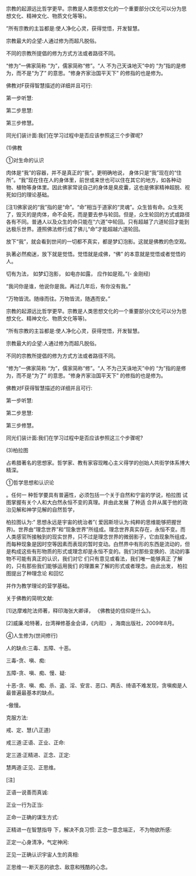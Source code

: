 宗教的起源远比哲学更早。宗教是人类思想文化的一个重要部分(文化可以分为思想文化、精神文化、物质文化等等)。

”所有宗教的主旨都是:使人净化心灵，获得觉悟，开发智慧。

宗教最大的企望:人通过修为而超凡脱俗。

不同的宗教所提倡的修为方式方法或者路径不同。

“修为”一佛家简称 “为”，儒家简称“修”。“人 不为己天诛地灭”中的 “为”指的是修为，而不是“为了” 的意思。“修身齐家治国平天下” 的修指的也是修为。

佛教对F获得智慧描述的详细并且可行:

第一步听慧:

第二步思慧:

第三步修慧。

同光们装计面:我们在学习过程中是否应该参照这三个步骤呢?

(1)佛教

①对生命的认识

肉体是“我”的容器，并不是真正的“我”。更明确地说， 身体只是“我”现在的“住所”。“我”现在住在人的身体里，前世或来世也可以住在其它的地方，如各种动物、植物等身体里。因此佛家常说自己的身体是臭皮囊，这也是佛家精神超脱、视死如归的理论基础。

[注1]佛家说的“我”指的是“命”。“命”相当于道家的“灵魂”。众生皆有命。众生死了，毁灭的是肉体，命不会死，而是要去参与轮回。但是，众生轮回的方式或路径各有不同。普通人以及众生的命只能在“六道”中轮回。只有超越了六道轮回才能到达极乐世界。遵照佛法修行成了佛儿“命”才能超越六道轮回。

放下“我”，就会看到世间的一切都不真实，都是梦幻泡影。这就是佛教的色空观。

执著必然痴迷，放下就是觉悟。觉悟就是成佛，“佛” 的本意就是觉悟或者觉悟的人。

切有为法， 如梦幻泡影， 如电亦如露， 应作如是观。”(- 金刚经)

“我问你是谁，他说你是我。再过几年后，有你没有我。”

“万物皆流。随缘而往。万物皆流，随遇而安。”

宗教的起源远比哲学更早。宗教是人类思想文化的一个重要部分(文化可以分为思想文化、精神文化、物质文化等等)。

”所有宗教的主旨都是:使人净化心灵，获得觉悟，开发智慧。

宗教最大的企望:人通过修为而超凡脱俗。

不同的宗教所提倡的修为方式方法或者路径不同。

“修为”一佛家简称 “为”，儒家简称“修”。“人 不为己天诛地灭”中的 “为”指的是修为，而不是“为了” 的意思。“修身齐家治国平天下” 的修指的也是修为。

佛教对F获得智慧描述的详细并且可行:

第一步听慧:

第二步思慧:

第三步修慧。

同光们装计面:我们在学习过程中是否应该参照这三个步骤呢?

(3)柏拉图

占希腊著名的思想家。哲学家、教有家容现睢心主义得学的创始人共街学体系博大精深。

①哲学思想和认识论

。任何一 种哲学要具有普遍性，必须包括一个关于自然和宁宙的学说，柏拉图 试图掌握有关个人和大白然永恒不变的真理。井由此发展 了种适 合井从属于他的政治见解和神学见解的自然哲学，

柏拉图认为:“ 思想永远是宇宙的统治者”( 爱因斯坦认为:纯粹的思维能够把握世界)。世界由“理念世界”和“现象世界”所组成。理念世界真实存在，永恒不变。而人类感官所接触到的现实世界，只不过是理念世界的微弱影子，它由现象所组成，而每种现象是因时空等因素而表现的暂时变动。白然界中有形的东西是流动的，但是构成这些有形物质的形式或理念却是永恒不变的。我们对那些变换的、流动的事物不可能有真正的认识，我们对它 们只有意见或看法，我们唯一能够真正 了解的，只有那些我们能够运用我们 的理置来了解的形式或者理念。由此出发， 柏拉图提出了种理念论 和回忆

并作为教学理论的营学基础。


关于佛教的简明文献:

[1]达摩难陀法师著，释印海张大卿译， 《佛教徒的信仰是什么》。

[2]威廉.哈特著，台湾禅修基金会译，《内观》 ，海南出版社，2009年8月。


④人生修为(世间修行)

人的缺点:三毒、五障、十恶。

三毒-贪、嗔、痴:

五障-贪、嗔、痴、慢、疑:

十恶-贪、嗔、痴、杀、盗、淫、安言、恶口、两舌、绮语不难发现，贪嗔痴是人最普遍最基本的缺点。

-傲慢。

克服方法:

戒、定、慧(八正道)

戒三道:正语、正业、正命:

定三道:正精进、正念、正定:

慧两道:正见、正思维。

[注]

正语一说善而真诚:

正业一行为正当:

正命一正确的谋生方式:

正精进一在智慧指导 下，解决不良习惯: 正念一意念端正， 不为物欲所感:

正定一心身清净，气定神闲:

正见一正确认识宇宙人生的真相:

正思维一-断灭恶的欲念、敌意和残酷的心念。